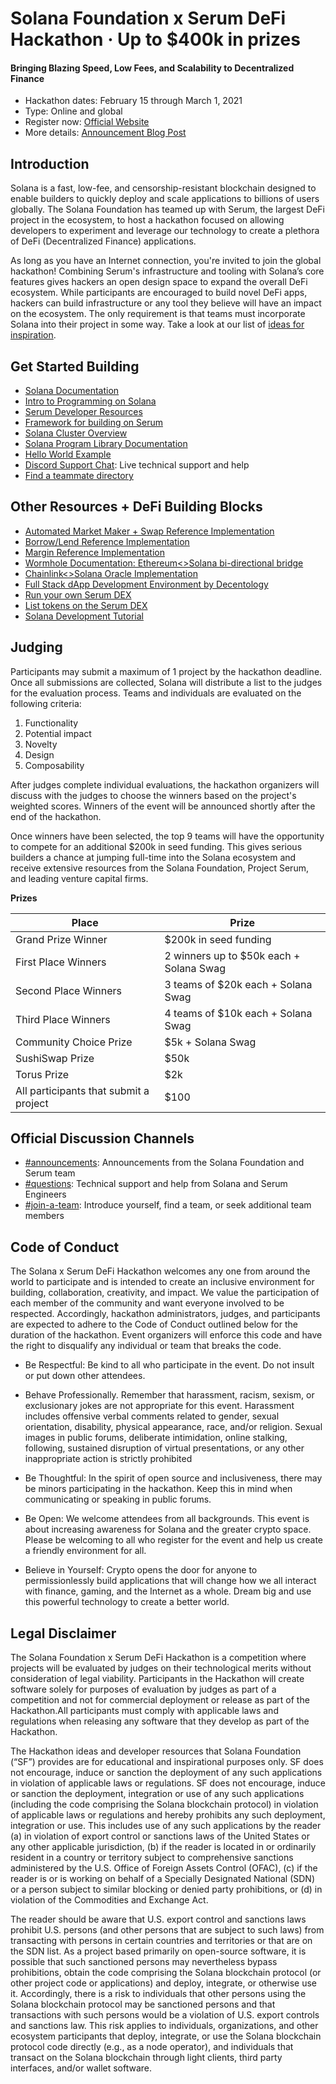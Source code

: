 # Solana Foundation x Serum DeFi Hackathon &middot; Up to $400k in prizes
#### Bringing Blazing Speed, Low Fees, and Scalability to Decentralized Finance

* Hackathon dates: February 15 through March 1, 2021
* Type: Online and global
* Register now: [Official Website](https://solana.com/defi)
* More details: [Announcement Blog Post](https://medium.com/solana-labs/announcing-the-solana-foundation-x-serum-defi-hackathon-7e34290f8262)

## Introduction
Solana is a fast, low-fee, and censorship-resistant blockchain designed to enable builders to quickly deploy and scale applications to billions of users globally. The Solana Foundation has teamed up with Serum, the largest DeFi project in the ecosystem, to host a hackathon focused on allowing developers to experiment and leverage our technology to create a plethora of DeFi (Decentralized Finance) applications.

As long as you have an Internet connection, you're invited to join the global hackathon! Combining Serum's infrastructure and tooling with Solana’s core features gives hackers an open design space to expand the overall DeFi ecosystem. While participants are encouraged to build novel DeFi apps, hackers can build infrastructure or any tool they believe will have an impact on the ecosystem. The only requirement is that teams must incorporate Solana into their project in some way.  Take a look at our list of [ideas for inspiration](https://github.com/solana-labs/defi-hackathon/blob/main/ideas.md).

## Get Started Building

* [Solana Documentation](https://docs.solana.com/)
* [Intro to Programming on Solana](https://paulx.dev/blog/2021/01/14/programming-on-solana-an-introduction/)
* [Serum Developer Resources](https://serum-academy.com/en/developer-resources/)
* [Framework for building on Serum](https://github.com/project-serum/anchor)
* [Solana Cluster Overview](https://docs.solana.com/cluster/overview)
* [Solana Program Library Documentation](https://spl.solana.com/)
* [Hello World Example](https://github.com/solana-labs/example-helloworld)
* [Discord Support Chat](https://discord.gg/uNHzdyZRMB): Live technical support and help
* [Find a teammate directory](https://airtable.com/shrKQ0KdkKjoejQex/tblRhtznXGRg28mnJ)

## Other Resources + DeFi Building Blocks

* [Automated Market Maker + Swap Reference Implementation](https://github.com/solana-labs/oyster-swap)
* [Borrow/Lend Reference Implementation](https://github.com/solana-labs/oyster-lending)
* [Margin Reference Implementation](https://github.com/solana-labs/oyster-margin)
* [Wormhole Documentation: Ethereum<>Solana bi-directional bridge](https://github.com/certusone/wormhole)
* [Chainlink<>Solana Oracle Implementation](link)
* [Full Stack dApp Development Environment by Decentology](https://dappstarter.decentology.com/)
* [Run your own Serum DEX](https://serum-academy.com/en/dex-list/)
* [List tokens on the Serum DEX](https://serum-academy.com/en/add-market/)
* [Solana Development Tutorial](https://solongwallet.medium.com/solana-development-tutorial-things-you-should-know-before-structuring-your-code-807f0e2ee43)

## Judging

Participants may submit a maximum of 1 project by the hackathon deadline. Once all submissions are collected, Solana will distribute a list to the judges for the evaluation process. Teams and individuals are evaluated on the following criteria:

1. Functionality
2. Potential impact
3. Novelty
4. Design
5. Composability

After judges complete individual evaluations, the hackathon organizers will discuss with the judges to choose the winners based on the project's weighted scores. Winners of the event will be announced shortly after the end of the hackathon. 

Once winners have been selected, the top 9 teams will have the opportunity to compete for an additional $200k in seed funding. This gives serious builders a chance at jumping full-time into the Solana ecosystem and receive extensive resources from the Solana Foundation, Project Serum, and leading venture capital firms.

**Prizes**

| Place                                  | Prize                                        |
|----------------------------------------|----------------------------------------------|
| Grand Prize Winner                           | $200k in seed funding  |
| First Place Winners                            | 2 winners up to $50k each + Solana Swag |
| Second Place Winners                          | 3 teams of $20k each + Solana Swag              |
| Third Place Winners                            | 4 teams of $10k each + Solana Swag              |
| Community Choice Prize                 | $5k + Solana Swag              |
| SushiSwap Prize                        | $50k                                          |
| Torus Prize                            | $2k                                          |
| All participants that submit a project | $100                         |

## Official Discussion Channels

* [#announcements](https://discord.gg/PDy4D4EZw9): Announcements from the Solana Foundation and Serum team
* [#questions](https://discord.gg/uNHzdyZRMB): Technical support and help from Solana and Serum Engineers
* [#join-a-team](https://discord.gg/gYAEpBJace): Introduce yourself, find a team, or seek additional team members

## Code of Conduct 

The Solana x Serum DeFi Hackathon welcomes any one from around the world to participate and is intended to create an inclusive environment for building, collaboration, creativity, and impact. We value the participation of each member of the community and want everyone involved to be respected. Accordingly, hackathon administrators, judges, and participants are expected to adhere to the Code of Conduct outlined below for the duration of the hackathon. Event organizers will enforce this code and have the right to disqualify any individual or team that breaks the code.

* Be Respectful: Be kind to all who participate in the event. Do not insult or put down other attendees.

* Behave Professionally. Remember that harassment, racism, sexism, or exclusionary jokes are not appropriate for this event. Harassment includes offensive verbal comments related to gender, sexual orientation, disability, physical appearance, race, and/or religion. Sexual images in public forums, deliberate intimidation, online stalking, following, sustained disruption of virtual presentations, or any other inappropriate action is strictly prohibited

* Be Thoughtful: In the spirit of open source and inclusiveness, there may be minors participating in the hackathon. Keep this in mind when communicating or speaking in public forums.

* Be Open: We welcome attendees from all backgrounds. This event is about increasing awareness for Solana and the greater crypto space. Please be welcoming to all who register for the event and help us create a friendly environment for all.

* Believe in Yourself: Crypto opens the door for anyone to permissionlessly build applications that will change how we all interact with finance, gaming, and the Internet as a whole. Dream big and use this powerful technology to create a better world.

## Legal Disclaimer

The Solana Foundation x Serum DeFi Hackathon is a competition where projects will be evaluated by judges on their technological merits without consideration of legal viability. Participants in the Hackathon will create software solely for purposes of evaluation by judges as part of a competition and not for commercial deployment or release as part of the Hackathon.All participants must comply with applicable laws and regulations when releasing any software that they develop as part of the Hackathon.

The Hackathon ideas and developer resources that Solana Foundation (“SF”) provides are for educational and inspirational purposes only. SF does not encourage, induce or sanction the deployment of any such applications in violation of applicable laws or regulations. SF does not encourage, induce or sanction the deployment, integration or use of any such applications (including the code comprising the Solana blockchain protocol) in violation of applicable laws or regulations and hereby prohibits any such deployment, integration or use. This includes use of any such applications by the reader (a) in violation of export control or sanctions laws of the United States or any other applicable jurisdiction, (b) if the reader is located in or ordinarily resident in a country or territory subject to comprehensive sanctions administered by the U.S. Office of Foreign Assets Control (OFAC), (c) if the reader is or is working on behalf of a Specially Designated National (SDN) or a person subject to similar blocking or denied party prohibitions, or (d) in violation of the Commodities and Exchange Act.

The reader should be aware that U.S. export control and sanctions laws prohibit U.S. persons (and other persons that are subject to such laws) from transacting with persons in certain countries and territories or that are on the SDN list. As a project based primarily on open-source software, it is possible that such sanctioned persons may nevertheless bypass prohibitions, obtain the code comprising the Solana blockchain protocol (or other project code or applications) and deploy, integrate, or otherwise use it. Accordingly, there is a risk to individuals that other persons using the Solana blockchain protocol may be sanctioned persons and that transactions with such persons would be a violation of U.S. export controls and sanctions law. This risk applies to individuals, organizations, and other ecosystem participants that deploy, integrate, or use the Solana blockchain protocol code directly (e.g., as a node operator), and individuals that transact on the Solana blockchain through light clients, third party interfaces, and/or wallet software.

